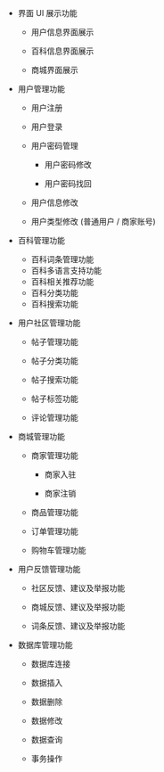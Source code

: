 - 界面 UI 展示功能
  
  - 用户信息界面展示
  
  - 百科信息界面展示
  
  - 商城界面展示

- 用户管理功能
  
  - 用户注册
  
  - 用户登录
  
  - 用户密码管理
    
    - 用户密码修改
    
    - 用户密码找回
  
  - 用户信息修改
  
  - 用户类型修改 (普通用户 / 商家账号)

- 百科管理功能
  
  - 百科词条管理功能
  - 百科多语言支持功能
  - 百科相关推荐功能
  - 百科分类功能
  - 百科搜索功能

- 用户社区管理功能
  
  - 帖子管理功能
  
  - 帖子分类功能
  
  - 帖子搜索功能
  
  - 帖子标签功能
  
  - 评论管理功能

- 商城管理功能
  
  - 商家管理功能
    
    - 商家入驻
    
    - 商家注销
  
  - 商品管理功能
  
  - 订单管理功能
  
  - 购物车管理功能

- 用户反馈管理功能
  
  - 社区反馈、建议及举报功能
  
  - 商城反馈、建议及举报功能
  
  - 词条反馈、建议及举报功能

- 数据库管理功能
  
  - 数据库连接
  
  - 数据插入
  
  - 数据删除
  
  - 数据修改
  
  - 数据查询
  
  - 事务操作
